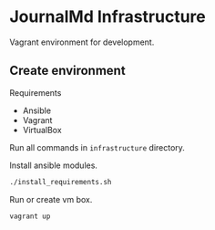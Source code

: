 # JournalMd Infrastructure

Vagrant environment for development.

## Create environment

Requirements

- Ansible
- Vagrant
- VirtualBox

Run all commands in `infrastructure` directory.

Install ansible modules.

```sh
./install_requirements.sh
```

Run or create vm box.

```sh
vagrant up
```
